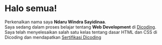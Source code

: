 # Halo semua! 

Perkenalkan nama saya **Ndaru Windra Sayidinaa**.\
Saya sedang dalam proses belajar tentang **Web Development** di [Dicoding](https://www.dicoding.com/).\
Saya telah menyelesaikan salah satu kelas tentang dasar HTML dan CSS di Dicoding dan mendapatkan [Sertifikasi Dicoding](https://www.dicoding.com/certificates/RVZK4311EPD5)

<!--
**NdaruWindra/NdaruWindra** is a ✨ _special_ ✨ repository because its `README.md` (this file) appears on your GitHub profile.

Here are some ideas to get you started:

- 🔭 I’m currently working on ...
- 🌱 I’m currently learning ...
- 👯 I’m looking to collaborate on ...
- 🤔 I’m looking for help with ...
- 💬 Ask me about ...
- 📫 How to reach me: ...
- 😄 Pronouns: ...
- ⚡ Fun fact: ...
-->
